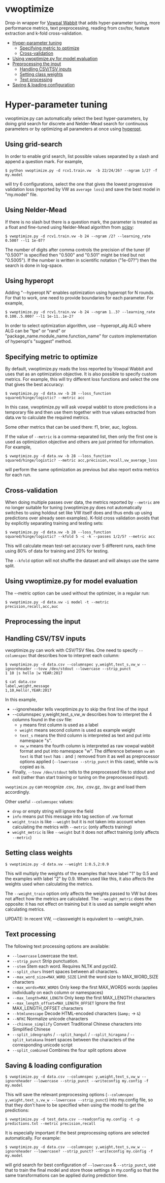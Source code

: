# vwoptimize

Drop-in wrapper for [Vowpal Wabbit](https://github.com/JohnLangford/vowpal_wabbit) that adds hyper-parameter tuning, more performance metrics, text preprocessing, reading from csv/tsv, feature extraction and k-fold cross-validation.

* [Hyper\-parameter tuning](#hyper-parameter-tuning)
  * [Specifying metric to optimize](#specifying-metric-to-optimize)
  * [Cross\-validation](#cross-validation)
* [Using vwoptimize\.py for model evaluation](#using-vwoptimizepy-for-model-evaluation)
* [Preprocessing the input](#preprocessing-the-input)
  * [Handling CSV/TSV inputs](#handling-csvtsv-inputs)
  * [Setting class weights](#setting-class-weights)
  * [Text processing](#text-processing)
* [Saving &amp; loading configuration](#saving--loading-configuration)

# Hyper-parameter tuning

vwoptimize.py can automatically select the best hyper-parameters, by doing grid search for discrete and Nelder-Mead search for continuous parameters or by optimizing all parameters at once using [hyperopt](https://github.com/hyperopt/hyperopt).

## Using grid-search

In order to enable grid search, list possible values separated by a slash and append a question mark. For example,

    $ python vwoptimize.py -d rcv1.train.vw  -b 22/24/26? --ngram 1/2? -f my.model

will try 6 configurations, select the one that gives the lowest progressive validation loss (reported by VW as `average loss`) and save the best model in "my.model" file.

## Using Nelder-Mead

If there is no slash but there is a question mark, the parameter is treated as a float and fine-tuned using Nelder-Mead algorithm from [scipy](https://docs.scipy.org/doc/scipy/reference/optimize.minimize-neldermead.html):

    $ vwoptimize.py -d rcv1.train.vw -b 24 --ngram /2? --learning_rate 0.500? --l1 1e-07?

The number of digits after comma controls the precision of the tuner (if "0.500?" is specified then "0.500" and "0.501" might be tried but not "0.5005"). If the number is written in scientific notation ("1e-07?") then the search is done in log-space.

## Using hyperopt

Adding "--hyperopt N" enables optimization using hyperopt for N rounds. For that to work, one need to provide boundaries for each parameter. For example,

    $ vwoptimize.py -d rcv1.train.vw -b 24 --ngram 1..3? --learning_rate 0.100..5.000? --l1 1e-11..1e-2?

In order to select optimization algorithm, use --hyperopt_alg ALG where ALG can be "tpe" or "rand" or "package_name.module_name.function_name" for custom implementation of hyperopt's "suggest" method.

## Specifying metric to optimize

By default, vwoptimize.py reads the loss reported by Vowpal Wabbit and uses that as an optimization objective. It is also possible to specify custom metrics. For example, this will try different loss functions and select the one that gives the best accuracy:

    $ vwoptimize.py -d data.vw -b 28 --loss_function squared/hinge/logistic? --metric acc

In this case, vwoptimize.py will ask vowpal wabbit to store predictions in a temporary file and then use them together with true values extracted from data.vw to calculate the required metrics.

Some other metrics that can be used there: f1, brier, auc, logloss.

If the value of `--metric` is a comma-separated list, then only the first one is used as optimization objective and others are just printed for information. For example,

    $ vwoptimize.py -d data.vw -b 28 --loss_function squared/hinge/logistic? --metric acc,precision,recall,vw_average_loss

will perform the same optimization as previous but also report extra metrics for each run.

## Cross-validation

When doing multiple passes over data, the metrics reported by `--metric` are no longer suitable for tuning (vwoptimize.py does not automatically switches to using holdout set like VW itself does and thus ends up using predictions over already seen examples). K-fold cross validation avoids that by explicitly separating training and testing sets:

    $ vwoptimize.py -d data.vw -b 28 --loss_function squared/hinge/logistic? --kfold 5 -c -k --passes 1/2/5? --metric acc

This will calculate mean test-set accuracy over 5 different runs, each time using 80% of data for training and 20% for testing.

The `--kfold` option will not shuffle the dataset and will always use the same split.

## Using vwoptimize.py for model evaluation

The --metric option can be used without the optimizer, in a regular run:

    $ vwoptimize.py -d data.vw -i model -t --metric precision,recall,acc,auc

## Preprocessing the input

## Handling CSV/TSV inputs

vwoptimize.py can work with CSV/TSV files. One need to specify `--columnspec` that describes how to interpret each column:

    $ vwoptimize.py -d data.csv --columnspec y,weight,text_s,vw_w --ignoreheader --tovw /dev/stdout --lowercase --strip_punct
    1 10 |s hello |w YEAR:2017

    $ cat data.csv
    label,weight,message
    1,10,Hello!,YEAR:2017

In this example,

  * --ignoreheader tells vwoptimize.py to skip the first line of the input
  * --columnspec y,weight,text_s,vw_w describes how to interpret the 4 columns found in the csv file:
    - `y` means first column is used as a label
    - `weight` means second column is used as example weight
    - `text_s` means the third column is interpreted as text and put into namespace "s".
    - `vw_w` means the fourth column is interpreted as raw vowpal wabbit format and put into namespace "w". The difference between `vw` an `text` is that `text` has
      `:` and `|` removed from it as well as preprocessor options applied (`--lowercase --strip_punct` in this case), while `vw` is copied as is.
  * Finally, `--tovw /dev/stdout` tells to the preprocessed file to stdout and exit (rather than start training or tuning on the preprocessed input).

`vwoptimize.py` can recognize .csv, .tsv, .csv.gz, .tsv.gz and load them accordingly.

Other useful `--columnspec` values:

  * `drop` or empty string will ignore the field
  * `info` means put this message into tag section of .vw format
  * `weight_train` is like `--weight` but it is not taken into account when calculating the metrics with `--metric` (only affects training)
  * `weight_metric` is like `--weight` but it does not affect training (only affects `--metric`)

## Setting class weights

    $ vwoptimize.py -d data.vw --weight 1:0.5,2:0.9

This will multiply the weights of the examples that have label "1" by 0.5 and the examples with label "2" by 0.9. When used like this, it also affects the weights used when calculating the metrics.

The `--weight_train` option only affects the weights passed to VW but does not affect how the metrics are calculated. The `--weight_metric` does the opposite: it has not effect on training but it is used as sample weight when calculating metrics.

UPDATE: In recent VW, --classweight is equivalent to --weight_train.

## Text processing

The following text processing options are available:

  * `--lowercase` Lowercase the text.
  * `--strip_punct`  Strip punctuation.
  * `--stem`  Stem each word. Requires NLTK and pycld2.
  * `--split_chars`  Insert spaces between all characters.
  * `--max_word_size=MAX_WORD_SIZE`  Limit the word size to MAX_WORD_SIZE characters
  * `--max_words=MAX_WORDS`  Only keep the first MAX_WORDS words (applies individually on each column or namespaces)
  * `--max_length=MAX_LENGTH`  Only keep the first MAX_LENGTH characters
  * `--max_length_offset=MAX_LENGTH_OFFSET`  Ignore the first MAX_LENGTH_OFFSET characters
  * `--htmlunescape` Decode HTML-encoded characters (`&amp;` -> `&`)
  * `--NFKC` Normalize unicode characters
  * `--chinese_simplify` Convert Traditional Chinese characters into Simplified Chinese
  * `--split_ideographs` / `--split_hangul` / `--split_hiragana` / `--split_katakana` Insert spaces between the characters of the corresponding unicode script
  * `--split_combined` Combines the four split options above

## Saving & loading configuration

    $ vwoptimize.py -d data.csv --columnspec y,weight,text_s,vw_w --ignoreheader --lowercase --strip_punct --writeconfig my.config -f my.model

This will save the relevant preprocessing options (`--columnspec y,weight,text_s,vw_w --lowercase --strip_punct`) into my.config file, so that they don't have to be specified
when using the model to get the predictions:

    $ vwoptimize.py -d test_data.csv --readconfig my.config -t -p predictions.txt --metric precision,recall

It is especially important if the best preprocessing options are selected automatically. For example:

    $ vwoptimize.py -d data.csv --columnspec y,weight,text_s,vw_w --ignoreheader --lowercase? --strip_punct? --writeconfig my.config -f my.model

will grid search for best configuration of `--lowercase` & `--strip_punct`, use that to train the final model and store those settings in my.config so that the same transformations can be applied during prediction time.
